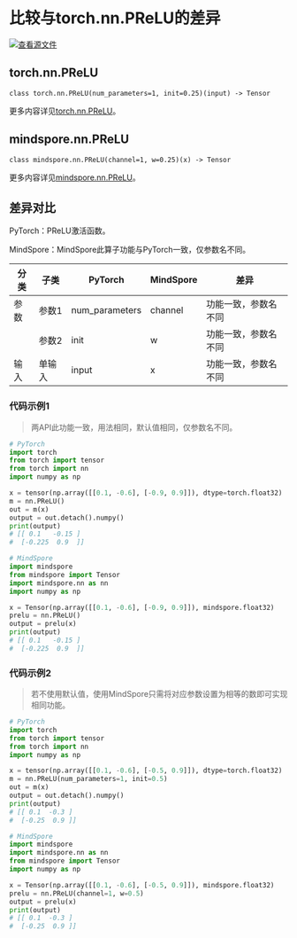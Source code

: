 # 比较与torch.nn.PReLU的差异

[![查看源文件](https://mindspore-website.obs.cn-north-4.myhuaweicloud.com/website-images/r2.1/resource/_static/logo_source.png)](https://gitee.com/mindspore/docs/blob/r2.1/docs/mindspore/source_zh_cn/note/api_mapping/pytorch_diff/PReLU.md)

## torch.nn.PReLU

```text
class torch.nn.PReLU(num_parameters=1, init=0.25)(input) -> Tensor
```

更多内容详见[torch.nn.PReLU](https://pytorch.org/docs/1.8.1/generated/torch.nn.PReLU.html)。

## mindspore.nn.PReLU

```text
class mindspore.nn.PReLU(channel=1, w=0.25)(x) -> Tensor
```

更多内容详见[mindspore.nn.PReLU](https://www.mindspore.cn/docs/zh-CN/r2.1/api_python/nn/mindspore.nn.PReLU.html)。

## 差异对比

PyTorch：PReLU激活函数。

MindSpore：MindSpore此算子功能与PyTorch一致，仅参数名不同。

| 分类 | 子类 |PyTorch | MindSpore | 差异 |
| --- | --- | --- | --- |---|
|参数 | 参数1 | num_parameters | channel | 功能一致，参数名不同 |
| | 参数2 | init | w | 功能一致，参数名不同 |
| 输入 | 单输入 | input | x | 功能一致，参数名不同 |

### 代码示例1

> 两API此功能一致，用法相同，默认值相同，仅参数名不同。

```python
# PyTorch
import torch
from torch import tensor
from torch import nn
import numpy as np

x = tensor(np.array([[0.1, -0.6], [-0.9, 0.9]]), dtype=torch.float32)
m = nn.PReLU()
out = m(x)
output = out.detach().numpy()
print(output)
# [[ 0.1   -0.15 ]
#  [-0.225  0.9  ]]

# MindSpore
import mindspore
from mindspore import Tensor
import mindspore.nn as nn
import numpy as np

x = Tensor(np.array([[0.1, -0.6], [-0.9, 0.9]]), mindspore.float32)
prelu = nn.PReLU()
output = prelu(x)
print(output)
# [[ 0.1   -0.15 ]
#  [-0.225  0.9  ]]
```

### 代码示例2

> 若不使用默认值，使用MindSpore只需将对应参数设置为相等的数即可实现相同功能。

```python
# PyTorch
import torch
from torch import tensor
from torch import nn
import numpy as np

x = tensor(np.array([[0.1, -0.6], [-0.5, 0.9]]), dtype=torch.float32)
m = nn.PReLU(num_parameters=1, init=0.5)
out = m(x)
output = out.detach().numpy()
print(output)
# [[ 0.1  -0.3 ]
#  [-0.25  0.9 ]]

# MindSpore
import mindspore
import mindspore.nn as nn
from mindspore import Tensor
import numpy as np

x = Tensor(np.array([[0.1, -0.6], [-0.5, 0.9]]), mindspore.float32)
prelu = nn.PReLU(channel=1, w=0.5)
output = prelu(x)
print(output)
# [[ 0.1  -0.3 ]
#  [-0.25  0.9 ]]
```

